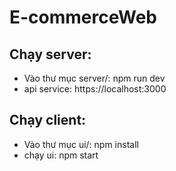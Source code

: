 # E-commerceWeb
## Chạy server:
- Vào thư mục server/: npm run dev
- api service: https://localhost:3000   
## Chạy client: 
- Vào thư mục ui/: npm install
- chạy ui: npm start

